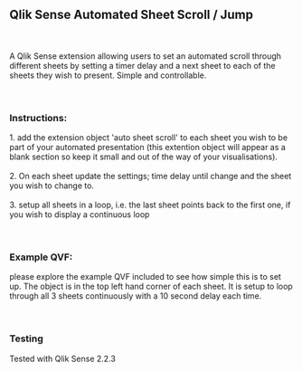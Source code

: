 <h2>Qlik Sense Automated Sheet Scroll / Jump</h2>
<br>
<br>
A Qlik Sense extension allowing users to set an automated scroll through different sheets by setting a timer delay and a next sheet to each of the sheets they wish to present. Simple and controllable.
<br>
<br>
<br>
<h3>Instructions:</h3>
1. add the extension object 'auto sheet scroll' to each sheet you wish to be part of your automated presentation (this extention object will appear as a blank section so keep it small and out of the way of your visualisations).
<br>
<br>
2. On each sheet update the settings; time delay until change and the sheet you wish to change to.
<br>
<br>
3. setup all sheets in a loop, i.e. the last sheet points back to the first one, if you wish to display a continuous loop
<br>
<br>
<br>
<h3>Example QVF:</h3>
please explore the example QVF included to see how simple this is to set up. 
The object is in the top left hand corner of each sheet.
It is setup to loop through all 3 sheets continuously with a 10 second delay each time.
<br>
<br>
<br>
<h3>Testing</h3>
Tested with Qlik Sense 2.2.3

